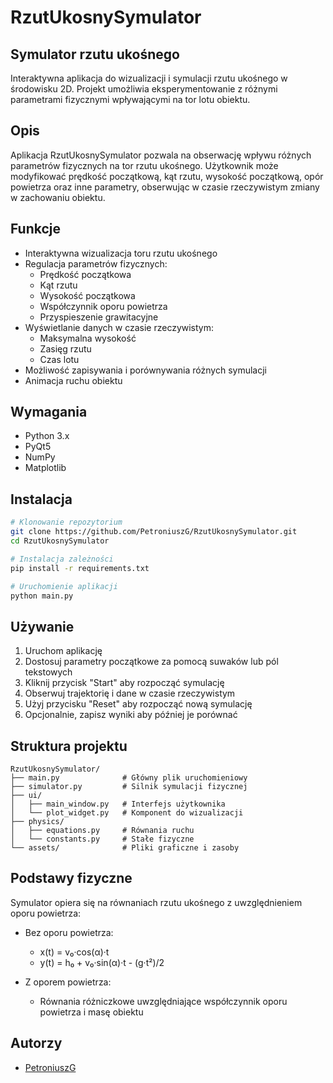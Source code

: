 # RzutUkosnySymulator

## Symulator rzutu ukośnego

Interaktywna aplikacja do wizualizacji i symulacji rzutu ukośnego w środowisku 2D. Projekt umożliwia eksperymentowanie z różnymi parametrami fizycznymi wpływającymi na tor lotu obiektu.

## Opis

Aplikacja RzutUkosnySymulator pozwala na obserwację wpływu różnych parametrów fizycznych na tor rzutu ukośnego. Użytkownik może modyfikować prędkość początkową, kąt rzutu, wysokość początkową, opór powietrza oraz inne parametry, obserwując w czasie rzeczywistym zmiany w zachowaniu obiektu.

## Funkcje

- Interaktywna wizualizacja toru rzutu ukośnego
- Regulacja parametrów fizycznych:
  - Prędkość początkowa
  - Kąt rzutu
  - Wysokość początkowa
  - Współczynnik oporu powietrza
  - Przyspieszenie grawitacyjne
- Wyświetlanie danych w czasie rzeczywistym:
  - Maksymalna wysokość
  - Zasięg rzutu
  - Czas lotu
- Możliwość zapisywania i porównywania różnych symulacji
- Animacja ruchu obiektu

## Wymagania

- Python 3.x
- PyQt5
- NumPy
- Matplotlib

## Instalacja

```bash
# Klonowanie repozytorium
git clone https://github.com/PetroniuszG/RzutUkosnySymulator.git
cd RzutUkosnySymulator

# Instalacja zależności
pip install -r requirements.txt

# Uruchomienie aplikacji
python main.py
```

## Używanie

1. Uruchom aplikację
2. Dostosuj parametry początkowe za pomocą suwaków lub pól tekstowych
3. Kliknij przycisk "Start" aby rozpocząć symulację
4. Obserwuj trajektorię i dane w czasie rzeczywistym
5. Użyj przycisku "Reset" aby rozpocząć nową symulację
6. Opcjonalnie, zapisz wyniki aby później je porównać

## Struktura projektu

```
RzutUkosnySymulator/
├── main.py              # Główny plik uruchomieniowy
├── simulator.py         # Silnik symulacji fizycznej
├── ui/
│   ├── main_window.py   # Interfejs użytkownika
│   └── plot_widget.py   # Komponent do wizualizacji
├── physics/
│   ├── equations.py     # Równania ruchu
│   └── constants.py     # Stałe fizyczne
└── assets/              # Pliki graficzne i zasoby
```

## Podstawy fizyczne

Symulator opiera się na równaniach rzutu ukośnego z uwzględnieniem oporu powietrza:

- Bez oporu powietrza:
  - x(t) = v₀·cos(α)·t
  - y(t) = h₀ + v₀·sin(α)·t - (g·t²)/2

- Z oporem powietrza:
  - Równania różniczkowe uwzględniające współczynnik oporu powietrza i masę obiektu

## Autorzy

- [PetroniuszG](https://github.com/PetroniuszG)

